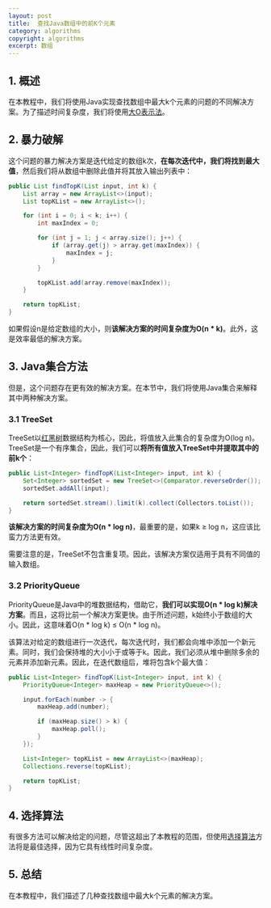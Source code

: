 ```yaml
---
layout: post
title:  查找Java数组中的前K个元素
category: algorithms
copyright: algorithms
excerpt: 数组
---
```


## 1. 概述

在本教程中，我们将使用Java实现查找数组中最大k个元素的问题的不同解决方案。为了描述时间复杂度，我们将使用[大O表示法](https://www.baeldung.com/cs/big-o-notation)。

## 2. 暴力破解

这个问题的暴力解决方案是迭代给定的数组k次，**在每次迭代中，我们将找到最大值**，然后我们将从数组中删除此值并将其放入输出列表中：
```java
public List findTopK(List input, int k) {
    List array = new ArrayList<>(input);
    List topKList = new ArrayList<>();

    for (int i = 0; i < k; i++) {
        int maxIndex = 0;

        for (int j = 1; j < array.size(); j++) {
            if (array.get(j) > array.get(maxIndex)) {
                maxIndex = j;
            }
        }

        topKList.add(array.remove(maxIndex));
    }

    return topKList;
}
```

如果假设n是给定数组的大小，则**该解决方案的时间复杂度为O(n * k)**。此外，这是效率最低的解决方案。

## 3. Java集合方法

但是，这个问题存在更有效的解决方案。在本节中，我们将使用Java集合来解释其中两种解决方案。

### 3.1 TreeSet

TreeSet以[红黑树](https://www.baeldung.com/cs/red-black-trees)数据结构为核心，因此，将值放入此集合的复杂度为O(log n)。TreeSet是一个有序集合，因此，我们可以**将所有值放入TreeSet中并提取其中的前k个**：
```java
public List<Integer> findTopK(List<Integer> input, int k) {
    Set<Integer> sortedSet = new TreeSet<>(Comparator.reverseOrder());
    sortedSet.addAll(input);

    return sortedSet.stream().limit(k).collect(Collectors.toList());
}
```

**该解决方案的时间复杂度为O(n * log n)**，最重要的是，如果k ≥ log n，这应该比蛮力方法更有效。

需要注意的是，TreeSet不包含重复项。因此，该解决方案仅适用于具有不同值的输入数组。

### 3.2 PriorityQueue

PriorityQueue是Java中的堆数据结构，借助它，**我们可以实现O(n * log k)解决方案**。而且，这将比前一个解决方案更快。由于所述问题，k始终小于数组的大小。因此，这意味着O(n * log k) ≤ O(n * log n)。

该算法对给定的数组进行一次迭代，每次迭代时，我们都会向堆中添加一个新元素。同时，我们会保持堆的大小小于或等于k。因此，我们必须从堆中删除多余的元素并添加新元素。因此，在迭代数组后，堆将包含k个最大值：
```java
public List<Integer> findTopK(List<Integer> input, int k) {
    PriorityQueue<Integer> maxHeap = new PriorityQueue<>();

    input.forEach(number -> {
        maxHeap.add(number);

        if (maxHeap.size() > k) {
            maxHeap.poll();
        }
    });

    List<Integer> topKList = new ArrayList<>(maxHeap);
    Collections.reverse(topKList);

    return topKList;
}
```

## 4. 选择算法

有很多方法可以解决给定的问题，尽管这超出了本教程的范围，但使用[选择算法](https://en.wikipedia.org/wiki/Selection_algorithm)方法将是最佳选择，因为它具有线性时间复杂度。

## 5. 总结

在本教程中，我们描述了几种查找数组中最大k个元素的解决方案。